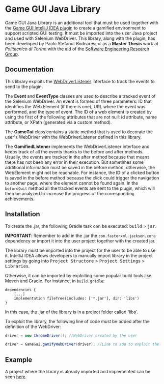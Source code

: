 # Game GUI Java Library
Game GUI Java Library is an additional tool that must be used together with the [Game GUI IntelliJ IDEA plugin](https://github.com/Paolobd/intellij-gamification-plugin) to create a gamified environment to support scripted GUI testing. It must be imported into the user Java project and used with Selenium WebDriver. This library, along with the plugin, has been developed by Paolo Stefanut Bodnarescul as a **Master Thesis** work at _Politecnico di Torino_ with the aid of the [Software Engineering Research Group](https://softeng.polito.it/).

## Documentation
This library exploits the [WebDriverListener](https://www.selenium.dev/selenium/docs/api/java/org/openqa/selenium/support/events/WebDriverListener.html) interface to track the events to send to the plugin.

The **Event** and **EventType** classes are used to describe a tracked event of the Selenium WebDriver. An event is formed of three parameters: ID that identifies the Web Element (if there is one), URL where the event was performed, and the type of event. The ID of a web element is created by using the first of the following attributes that are not null: id attribute, name attribute, or XPath (generated via a custom method). 

The **GameGui** class contains a static method that is used to decorate the user's WebDriver with the WebDriverListener defined in this library.

The **GamifiedListener** implements the WebDriverListener interface and keeps track of all the events thanks to the before and after methods. Usually, the events are tracked in the after method because that means there has not been any error in their execution. But sometimes some additional information must be saved in the before method, otherwise, the WebElement might not be reachable. For instance, the ID of a clicked button is saved in the before method because the click could trigger the navigation to another page, where the element cannot be found again. In the `beforeQuit` method all the tracked events are sent to the plugin, which will then be analyzed to increase the progress of the corresponding achievements.

## Installation
To create the .jar, the following Gradle task can be executed: <kbd>build</kbd> > <kbd>jar</kbd>. 

**IMPORTANT**: Remember to add in the .jar the `com.fasterxml.jackson.core` dependency or import it into the user project together with the created jar.

The library must be imported into the project for the user to be able to use it. IntelliJ IDEA allows developers to manually import library in the project settings by going into <kbd>Project Structore</kbd> > <kbd>Project Settings</kbd> > <kbd>Libraries</kbd>.

Otherwise, it can be imported by exploiting some popular build tools like Maven and Gradle. For instance, in `build.gradle`:
```
dependencies {
    [...]
    implementation fileTree(includes: ['*.jar'], dir: 'libs')
}
```
In this case, the .jar of the library is in a project folder called 'libs'.<br/>

To exploit the library, the following line of code must be added after the definition of the WebDriver:
```java
driver = new ChromeDriver(); //WebDriver created by the user

driver = GameGui.gamifyWebDriver(driver); //Line to add to exploit the library
```

## Example
A project where the library is already imported and implemented can be seen [here](https://github.com/Paolobd/gamification-plugin-example).



